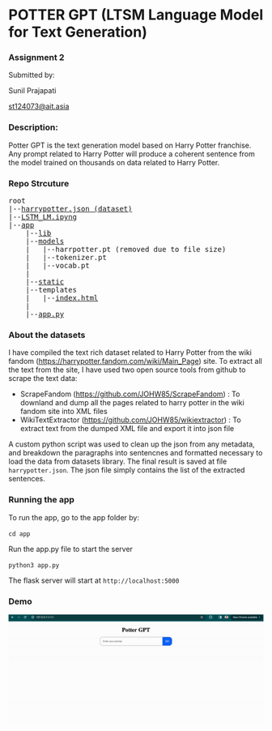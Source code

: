 # POTTER GPT (LTSM Language Model for Text Generation)

### Assignment 2 

Submitted by:

Sunil Prajapati

st124073@ait.asia


### Description:
Potter GPT is the text generation model based on Harry Potter franchise. Any prompt related to Harry Potter will produce a coherent sentence
from the model trained on thousands on data related to Harry Potter.

### Repo Strcuture
<pre>
root
|--<a href="https://github.com/scherbatsky-jr/nlp-text-generator/blob/main/harrypotter.json">harrypotter.json (dataset)</a>
|--<a href="https://github.com/scherbatsky-jr/nlp-text-generator/blob/main/LSTM_LM.ipyng">LSTM_LM.ipyng</a>
|--<a href="https://github.com/scherbatsky-jr/nlp-text-generator/blob/main/app">app</a>
    |--<a href="https://github.com/scherbatsky-jr/nlp-text-generator/blob/main/app/lib">lib</a>
    |--<a href="https://github.com/scherbatsky-jr/nlp-text-generator/blob/main/app/models">models</a>
    |   |--<a>harrpotter.pt (removed due to file size)</a>
    |   |--<a>tokenizer.pt</a>
    |   |--<a>vocab.pt</a>
    |
    |--<a href="https://github.com/scherbatsky-jr/nlp-text-generator/blob/main/app/static">static</a>
    |--<a>templates</a>
    |   |--<a href="https://github.com/scherbatsky-jr/nlp-text-generator/blob/main/app/templates/index.html">index.html</a>
    |
    |--<a href="https://github.com/scherbatsky-jr/nlp-text-generator/blob/main/app/app.py">app.py</a>
</pre>


### About the datasets

I have compiled the text rich dataset related to Harry Potter from the wiki fandom (https://harrypotter.fandom.com/wiki/Main_Page) site. To extract all the text from the site, I have used two open source tools from github to scrape the text data:

- ScrapeFandom (https://github.com/JOHW85/ScrapeFandom) : To downland and dump all the pages related to harry potter in the wiki fandom site into XML files
- WikiTextExtractor (https://github.com/JOHW85/wikiextractor) : To extract text from the dumped XML file and export it into json file

A custom python script was used to clean up the json from any metadata, and breakdown the paragraphs into sentencnes and formatted necessary to load the data from datasets library. The final result is saved at file `harrypotter.json`. The json file simply contains the list of the extracted sentences.



### Running the app

To run the app, go to the app folder by:

`cd app`

Run the app.py file to start the server

`python3 app.py`

The flask server will start at `http://localhost:5000`

### Demo
![External GIF](media/demo.gif)


